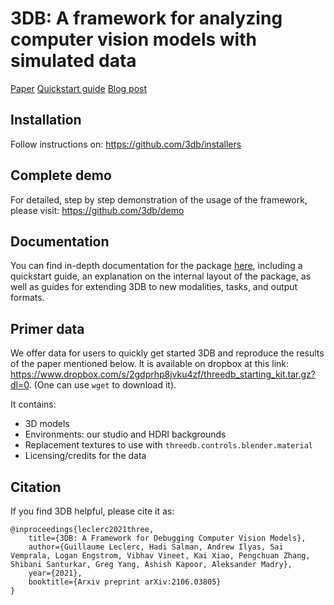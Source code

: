 # 3DB: A framework for analyzing computer vision models with simulated data

[Paper](https://arxiv.org/abs/2106.03805)
[Quickstart guide](https://3db.github.io/3db/usage/quickstart.html)
[Blog post](http://gradientscience.org/3db)

## Installation

Follow instructions on: https://github.com/3db/installers

## Complete demo

For detailed, step by step demonstration of the usage of the framework, please visit: https://github.com/3db/demo

## Documentation

You can find in-depth documentation for the package [here](https://3db.github.io/3db), including a
quickstart guide, an explanation on the internal layout of the package, as well
as guides for extending 3DB to new modalities, tasks, and output formats.

## Primer data

We offer data for users to quickly get started 3DB and reproduce the results of the paper mentioned below. It is available on dropbox at this link: https://www.dropbox.com/s/2gdprhp8jvku4zf/threedb_starting_kit.tar.gz?dl=0. (One can use `wget` to download it).

It contains:

- 3D models
- Environments: our studio and HDRI backgrounds
- Replacement textures to use with `threedb.controls.blender.material`
- Licensing/credits for the data

## Citation

If you find 3DB helpful, please cite it as:
```
@inproceedings{leclerc2021three,
    title={3DB: A Framework for Debugging Computer Vision Models},
    author={Guillaume Leclerc, Hadi Salman, Andrew Ilyas, Sai Vemprala, Logan Engstrom, Vibhav Vineet, Kai Xiao, Pengchuan Zhang, Shibani Santurkar, Greg Yang, Ashish Kapoor, Aleksander Madry},
    year={2021},
    booktitle={Arxiv preprint arXiv:2106.03805}
}
```
